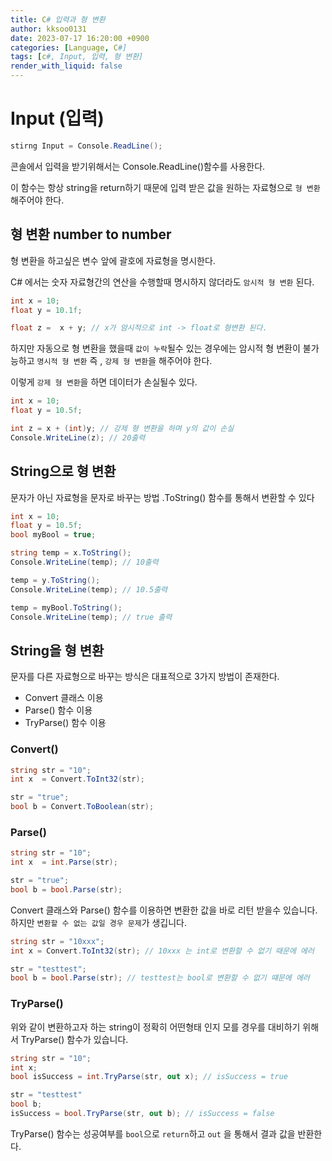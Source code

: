 ```yaml
---
title: C# 입력과 형 변환
author: kksoo0131
date: 2023-07-17 16:20:00 +0900
categories: [Language, C#]
tags: [c#, Input, 입력, 형 변환]
render_with_liquid: false
---
```


# Input (입력)

```c#
stirng Input = Console.ReadLine();
```
콘솔에서 입력을 받기위해서는 Console.ReadLine()함수를 사용한다.

이 함수는 항상 string을 return하기 때문에 입력 받은 값을 원하는 자료형으로 `형 변환` 해주어야 한다.

## 형 변환 number to number

형 변환을 하고싶은 변수 앞에 괄호에 자료형을 명시한다.

C# 에서는 숫자 자료형간의 연산을 수행할때 명시하지 않더라도 `암시적 형 변환` 된다.

```c#
int x = 10;
float y = 10.1f;

float z =  x + y; // x가 암시적으로 int -> float로 형변환 된다.
```

하지만 자동으로 형 변환을 했을때 `값이 누락`될수 있는 경우에는 암시적 형 변환이 불가능하고 `명시적 형 변환` 즉 , `강제 형 변환`을 해주어야 한다.

이렇게 `강제 형 변환`을 하면 데이터가 손실될수 있다.
```c#
int x = 10;
float y = 10.5f;

int z = x + (int)y; // 강제 형 변환을 하며 y의 값이 손실
Console.WriteLine(z); // 20출력
```

## String으로 형 변환

문자가 아닌 자료형을 문자로 바꾸는 방법 .ToString() 함수를 통해서 변환할 수 있다
```c#
int x = 10;
float y = 10.5f;
bool myBool = true;

string temp = x.ToString();
Console.WriteLine(temp); // 10출력

temp = y.ToString();
Console.WriteLine(temp); // 10.5출력

temp = myBool.ToString();
Console.WriteLine(temp); // true 출력
```

## String을 형 변환  

문자를 다른 자료형으로 바꾸는 방식은 대표적으로 3가지 방법이 존재한다.
- Convert 클래스 이용
- Parse() 함수 이용
- TryParse() 함수 이용

### Convert()
```c#
string str = "10";
int x  = Convert.ToInt32(str);

str = "true";
bool b = Convert.ToBoolean(str);
```

### Parse()

```c# 
string str = "10";
int x  = int.Parse(str);

str = "true";
bool b = bool.Parse(str);
```

Convert 클래스와 Parse() 함수를 이용하면 변환한 값을 바로 리턴 받을수 있습니다.
하지만 `변환할 수 없는 값일 경우 문제`가 생깁니다.

```c#
string str = "10xxx";
int x = Convert.ToInt32(str); // 10xxx 는 int로 변환할 수 없기 때문에 에러

str = "testtest";
bool b = bool.Parse(str); // testtest는 bool로 변환할 수 없기 떄문에 에러
```

### TryParse()

위와 같이 변환하고자 하는 string이 정확히 어떤형태 인지 모를 경우를 대비하기 위해서
TryParse() 함수가 있습니다.

```c#
string str = "10";
int x;
bool isSuccess = int.TryParse(str, out x); // isSuccess = true

str = "testtest"
bool b;
isSuccess = bool.TryParse(str, out b); // isSuccess = false
```
TryParse() 함수는 성공여부를 `bool`으로 `return`하고 `out` 을 통해서 결과 값을 반환한다.

